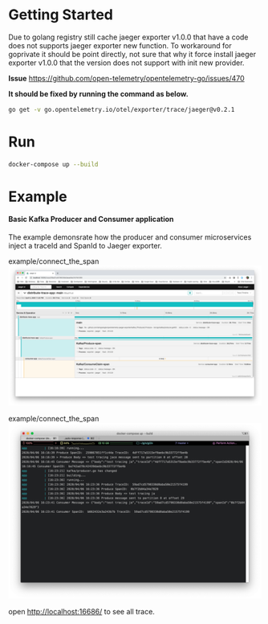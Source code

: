 # Getting Started

Due to golang registry still cache jaeger exporter v1.0.0 that have a code does not supports jaeger exporter new function. To workaround for goprivate it should be point directly, not sure that why it force install jaeger exporter v1.0.0 that the version does not support with init new provider.

**Issue** <https://github.com/open-telemetry/opentelemetry-go/issues/470>

**It should be fixed by running the command as below.**

```sh
go get -v go.opentelemetry.io/otel/exporter/trace/jaeger@v0.2.1
```

# Run

```sh
docker-compose up --build
```

# Example

#### Basic Kafka Producer and Consumer application
The example demonsrate how the producer and consumer microservices inject a traceId and SpanId to Jaeger exporter.

example/connect_the_span ![screenshot](https://raw.githubusercontent.com/iamgoangle/opentelemetry-jaeger-exporter/master/screenshots/jaeger_kafka.png)

example/connect_the_span ![screenshot](https://raw.githubusercontent.com/iamgoangle/opentelemetry-jaeger-exporter/master/screenshots/kafka_log.png)

open <http://localhost:16686/> to see all trace.
